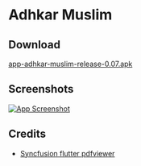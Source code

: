 # Adhkar Muslim

## Download

[app-adhkar-muslim-release-0.07.apk](https://github.com/fkorteby/adhkar-muslim/releases/download/0.07/app-adhkar-muslim-release-0.07.apk)
## Screenshots

[![App Screenshot](https://via.placeholder.com/468x300?text=App+Screenshot+Here)](https://github.com/fkorteby/adhkar-muslim/blob/main/Home.png)


## Credits

- [Syncfusion flutter pdfviewer](https://pub.dev/packages/syncfusion_flutter_pdfviewer)
